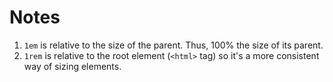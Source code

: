 # Notes
1. `1em` is relative to the size of the parent. Thus, 100% the size of its parent.
2. `1rem` is relative to the root element (`<html>` tag) so it's a more consistent way of sizing elements.